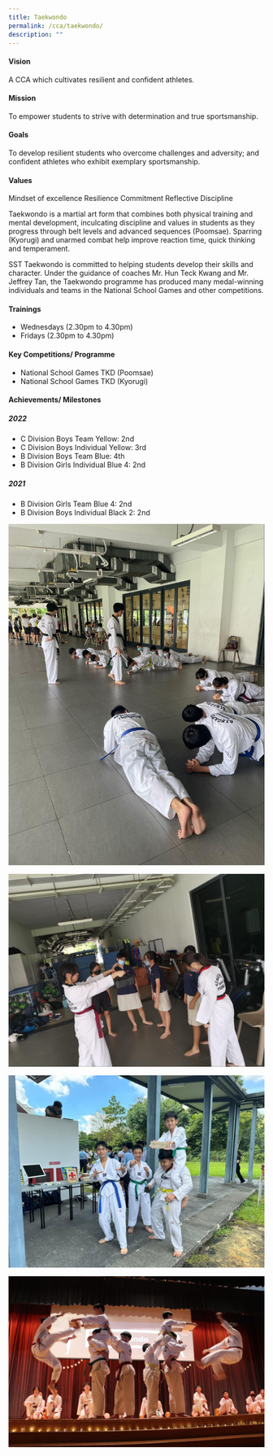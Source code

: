 ```yaml
---
title: Taekwondo
permalink: /cca/taekwondo/
description: ""
---
```

#### Vision
A CCA which cultivates resilient and confident athletes. 

#### Mission
To empower students to strive with determination and true sportsmanship.

#### Goals
To develop resilient students who overcome challenges and adversity; and
confident athletes who exhibit exemplary sportsmanship.

#### Values
Mindset of excellence
Resilience
Commitment
Reflective
Discipline


Taekwondo is a martial art form that combines both physical training and mental development, inculcating discipline and values in students as they progress through belt levels and advanced sequences (Poomsae). Sparring (Kyorugi) and unarmed combat help improve reaction time, quick thinking and temperament. 


SST Taekwondo is committed to helping students develop their skills and character. Under the guidance of coaches Mr. Hun Teck Kwang and Mr. Jeffrey Tan, the Taekwondo programme has produced many medal-winning individuals and teams in the National School Games and other competitions.

#### Trainings
* Wednesdays (2.30pm to 4.30pm)
* Fridays (2.30pm to 4.30pm)

#### Key Competitions/ Programme
* National School Games TKD (Poomsae)
* National School Games TKD (Kyorugi)

#### Achievements/ Milestones
##### 2022
* C Division Boys Team Yellow: 2nd 
* C Division Boys Individual Yellow: 3rd
* B Division Boys Team Blue: 4th
* B Division Girls Individual Blue 4: 2nd

##### 2021
* B Division Girls Team Blue 4: 2nd
* B Division Boys Individual Black 2: 2nd


![](/images/CCA/tkd%2001.jpg)

![](/images/CCA/tkd%2002.jpg)

![](/images/CCA/tkd%2003.jpg)

![](/images/CCA/tkd%2004.jpg)
